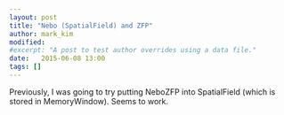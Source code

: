 ```yaml
---
layout: post
title: "Nebo (SpatialField) and ZFP"
author: mark_kim
modified:
#excerpt: "A post to test author overrides using a data file."
date:   2015-06-08 13:00
tags: []
---
```


Previously, I was going to try putting NeboZFP into SpatialField (which
is stored in MemoryWindow). Seems to work. 




